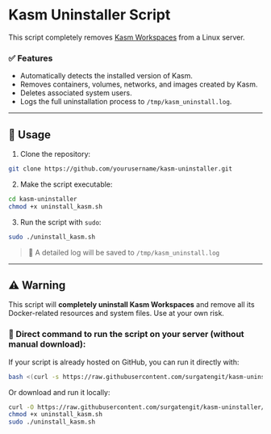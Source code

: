 # Kasm Uninstaller Script

This script completely removes [Kasm Workspaces](https://www.kasmweb.com/) from a Linux server.

### ✅ Features
- Automatically detects the installed version of Kasm.
- Removes containers, volumes, networks, and images created by Kasm.
- Deletes associated system users.
- Logs the full uninstallation process to `/tmp/kasm_uninstall.log`.

---

## 🚀 Usage

1. Clone the repository:

```bash
git clone https://github.com/yourusername/kasm-uninstaller.git
```

2. Make the script executable:

```bash
cd kasm-uninstaller
chmod +x uninstall_kasm.sh
```

3. Run the script with `sudo`:

```bash
sudo ./uninstall_kasm.sh
```

> 📝 A detailed log will be saved to `/tmp/kasm_uninstall.log`

---

## ⚠️ Warning

This script will **completely uninstall Kasm Workspaces** and remove all its Docker-related resources and system files. Use at your own risk.

### 🔧 Direct command to run the script on your server (without manual download):

If your script is already hosted on GitHub, you can run it directly with:

```bash
bash <(curl -s https://raw.githubusercontent.com/surgatengit/kasm-uninstaller/refs/heads/main/uninstall_kasm.sh)
```

Or download and run it locally:

```bash
curl -O https://raw.githubusercontent.com/surgatengit/kasm-uninstaller/refs/heads/main/uninstall_kasm.sh
chmod +x uninstall_kasm.sh
sudo ./uninstall_kasm.sh
```
